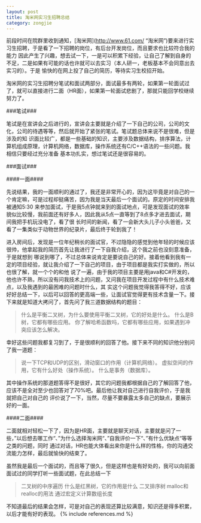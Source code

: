 ```yaml
---
layout: post
title: 淘米网实习生招聘总结
category: zongjie
---
```


前段时间在院群里收到通知，[淘米网](http://www.61.com/ “淘米网”)要来进行实习生招聘，于是看了一下招聘的岗位，有后台开发岗位，而且要求也比较符合我的能力
因此产生了兴趣，想去试一下，一是可以积累下经验，让自己了解到自身的不足，二是如果有可能的话也许就可以去实习（本人研一，老板基本不会同意出去实习的）。于是
愉快的在网上投了自己的简历，等待实习生校招开始。

淘米网的实习生招聘分笔试和面试两部分，面试最多有两轮，如果第一轮面试过了，就可以直接进行二面（HR面），如果第一轮面试悲剧了，那就只能回学校继续努力了。

###笔试###

笔试是在宣讲会之后进行的，宣讲会主要就是介绍了一下自己的公司，公司的文化，公司的待遇等等，然后就开始了紧张的笔试。笔试题总体来说不是很难，但是涉及的知
识面比较广，都是一些基础的知识，主要涉及数据结构，排序算法，计算机组成原理，计算机网络，数据库，操作系统还有C/C++语法的一些问题。我相信只要经过充分准备
基本功扎实，想过笔试还是很容易的。

###面试###

####一面####

先说结果，我的一面顺利的通过了，我还是非常开心的，因为这毕竟是对自己的一个肯定嘛，可是过程却挺痛苦，因为我是当天最后一个面试的。原定的时间安排我被通知5:30
来参加面试，于是我5点钟就来到的面试地点，可是发现面试的效率貌似比较慢，我前面还有好多人，因此我从5点一直等到了8点多才进去面试，期间我把手机玩没电了，看了很
长时间的新闻，看了一会新大头儿子小头爸爸，又看了一集类似于动物世界的纪录片，最后终于轮到我了！

进入房间后，发现是一位年纪稍长的面试官，不过隐隐的感觉到他年轻的时候应该很帅，他拿起我的简历首先让我进行了一下自我介绍，这个我之前也没刻意准备，于是就想到
哪说到哪了，不过总体来说肯定是要说自己的好。接着他看到我有一定的项目经验，就让我介绍了一下自己的项目，由于项目都是我实打实做的，所以也很了解，就一个个的和他
说了一遍，由于我的项目主要是用java和C#开发的，他也许不熟，所以没有问我技术上的问题，又问我在项目开发过程中有什么技术难点，以及我遇到的最困难的问题时什么，其
实这个问题我觉得我答得不好，应该好好总结一下，以后可以回答的更高端一些，让面试官觉得更有技术含量一下。接下来就是知道大拷问了，首先问了我三道数据结构的题目：

>什么是平衡二叉树，为什么要使用平衡二叉树，它的好处是什么。
>什么是B树，它都有哪些应用。
>你了解哈希函数吗，它都有哪些应用，如果遇到冲突应该怎么解决。

幸好这些问题我都复习到了，于是很顺利的回答了他。接下来不同的知识他分别问了我一道题：

>说一下TCP和UDP的区别，滑动窗口的作用（计算机网络）。
>虚拟空间的作用，它有什么好处（操作系统）。
>什么是事务（数据库）。

其中操作系统的那道题答得不是很好，其它的问题我都根据自己的了解回答了他，应该不是全对至少也回答对了70%吧。最后他让我对自己进行自我评价，于是我就把自己对自己的
评价说了一下，当然，尽量不要暴露太多自己的缺点，要展示好的一面。

####二面####

二面就相对轻松一下了，因为是HR面，主要就是聊天对话，主要就是问了一些，”以后想去哪工作“、”为什么选择淘米网“、”自我评价一下“、”有什么优缺点“等等之类的问题，同时
通过对话，HR也能大体看出来你是什么样的性格，你的沟通交流能力怎样，最后就愉快的结束了。

虽然我是最后一个面试的，而且等了很久，但是这样也是有好处的，我可以向前面面试过的同学打听一些面试题，在此总结一下

>二叉树的中序遍历
>什么是红黑树，它的作用是什么
>二叉排序树
>malloc和realloc的用法
>通过宏定义计算数组长度

不知道最后的结果会怎样，可是对自己的表现还算比较满意，知识还是得多积累，以后才能有好的表现。
{% include references.md %}
